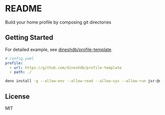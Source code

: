 # README

Build your home profile by composing git directories

## Getting Started

For detailed example, see
[dineshdb/profile-template](https://github.com/dineshdb/profile-template).

```yaml
# config.yaml
profile:
  - url: https://github.com/dineshdb/profile-template
  - path: ./
```

```bash
deno install -g --allow-env --allow-read --allow-sys --allow-run jsr:@util/profbuilder
```

## License

MIT
